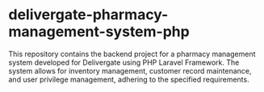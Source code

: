 # delivergate-pharmacy-management-system-php
This repository contains the backend project for a pharmacy management system developed for Delivergate using PHP Laravel Framework. The system allows for inventory management, customer record maintenance, and user privilege management, adhering to the specified requirements.
